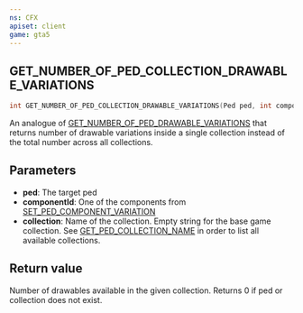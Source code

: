 ```yaml
---
ns: CFX
apiset: client
game: gta5
---
```

## GET_NUMBER_OF_PED_COLLECTION_DRAWABLE_VARIATIONS

```c
int GET_NUMBER_OF_PED_COLLECTION_DRAWABLE_VARIATIONS(Ped ped, int componentId, char* collection);
```

An analogue of [GET_NUMBER_OF_PED_DRAWABLE_VARIATIONS](#_0x27561561732A7842) that returns number of drawable variations inside a single collection instead of the total number across all collections.

## Parameters
* **ped**: The target ped
* **componentId**: One of the components from [SET_PED_COMPONENT_VARIATION](#_0x262B14F48D29DE80)
* **collection**: Name of the collection. Empty string for the base game collection. See [GET_PED_COLLECTION_NAME](#_0xFED5D83A) in order to list all available collections.

## Return value
Number of drawables available in the given collection. Returns 0 if ped or collection does not exist.
